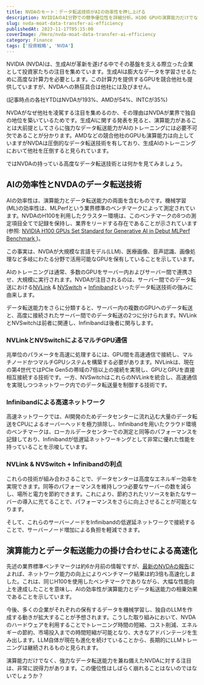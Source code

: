 ```yaml
---
title: NVDAのモート：データ転送技術がAIの効率性を押し上げる
description: NVIDIAのAI分野での競争優位性を詳細分析。H100 GPUの演算能力だけでなく、NVLink&NVSwitch+Infinibandで実現する革新的データ転送技術がAIトレーニング効率を圧倒的に向上させ競合他社を引き離す理由を解説。
slug: nvda-moat-data-transfer-ai-efficiency
publishedAt: 2023-11-17T05:15:00
coverImage: /Hero/nvda-moat-data-transfer-ai-efficiency
category: Finance
tags: ['投資戦略', 'NVDA']
---
```


NVIDIA (NVDA)は、生成AIが革新を遂げる中でその基盤を支える際立った企業として投資家たちの注目を集めています。生成AIは膨大なデータを学習させるために高度な計算力を必要とします。この計算力を提供するGPUを競合他社も提供していますが、NVDAへの熱狂具合は他社には及びません。

(記事時点の各社YTDはNVDAが193%、AMDが54%、INTCが35%)

NVDAがなぜ他社を凌駕する注目を集めるのか、その理由はNVDAが業界で独自の地位を築いているためです。生成AIに関する発表を見ると、演算能力があることは大前提としてさらに強力なデータ転送能力がAIのトレーニングには必要不可欠であることが分かります。AMDなどの競合他社のGPUも演算能力は向上していますがNVDAは圧倒的なデータ転送技術を有しており、生成AIのトレーニングにおいて他社を圧倒すると見られています。

ではNVDAの持っている高度なデータ転送技術とは何かを見てみましょう。

## AIの効率性とNVDAのデータ転送技術

AIの効率性は、演算能力とデータ転送能力の両面を含むものです。機械学習(ML)の効率性は、MLPerfという業界標準のベンチマークによって測定されています。NVDAのH100を利用したクラスター環境は、このベンチマークの8つの測定項目全てで記録を保持し、業界をリードする存在であることが示されています(参照: [NVIDIA H100 GPUs Set Standard for Generative AI in Debut MLPerf Benchmark ](https://blogs.nvidia.com/blog/generative-ai-debut-mlperf/))。

この事実は、NVDAが大規模な言語モデル(LLM)、医療画像、音声認識、画像処理など多岐にわたる分野で活用可能なGPUを保有していることを示しています。

AIのトレーニングは通常、多数のGPUをサーバー内およびサーバー間で連携させ、大規模に実行されます。NVDAが注目されるのは、サーバー間でのデータ転送における[NVLink](https://blogs.nvidia.com/blog/what-is-nvidia-nvlink/) & [NVSwitch](https://www.nvidia.com/ja-jp/data-center/nvlink/) + [Infiniband](https://www.nvidia.com/ja-jp/networking/products/infiniband/)といったデータ転送技術の強みに由来します。

データ転送能力をさらに分類すると、サーバー内の複数のGPUへのデータ転送と、高度に接続されたサーバー間でのデータ転送の2つに分けられます。NVLinkとNVSwitchは前者に関連し、Infinibandは後者に関与します。

### NVLinkとNVSwitchによるマルチGPU通信

兆単位のパラメータを高速に処理するには、GPU間を高速通信で接続し、マルチノードかつマルチGPUシステムを構築する必要があります。NVLinkは、現在の第4世代ではPCIe Gen5の帯域の7倍以上の接続を実現し、GPUとGPUを直接相互接続する技術です。一方、NVSwitchはこれらのNVLinkを統合し、高速通信を実現しつつネットワーク内でのデータ転送量を制御する技術です。

### Infinibandによる高速ネットワーク

高速ネットワークでは、AI開発のためデータセンターに流れ込む大量のデータ転送をCPUによるオーバーヘッドを極力排除し、Infinibandを用いたクラウド環境のベンチマークは、ローカルデータセンターでの測定と同等のパフォーマンスを記録しており、Infinibandが低遅延ネットワーキングとして非常に優れた性能を持っていることを示唆しています。

### NVLink & NVSwitch + Infinibandの利点

これらの技術が組み合わさることで、データセンターは高度なエネルギー効率を実現できます。同等のパフォーマンスを維持しつつ必要なサーバーの数を減らし、場所と電力を節約できます。これにより、節約されたリソースを新たなサーバーの導入に充てることで、パフォーマンスをさらに向上させることが可能となります。

そして、これらのサーバーノードをInfinibandの低遅延ネットワークで接続することで、サーバーノード増加による負担を軽減できます。

## 演算能力とデータ転送能力の掛け合わせによる高速化

先述の業界標準ベンチマークは約6か月前の情報ですが、[最新のNVDAの報告](https://blogs.nvidia.com/blog/scaling-ai-training-mlperf/)によれば、ネットワーク能力の向上によりベンチマーク結果は約3倍も高速化しました。これは、同じH100を使用したベンチマークでありながら、大幅な性能向上を達成したことを意味し、AIの効率性が演算能力とデータ転送能力の相乗効果であることを示しています。

今後、多くの企業がそれぞれの保有するデータを機械学習し、独自のLLMを作成する動きが拡大することが予想されます。こうした取り組みにおいて、NVDAのハードウェアを利用することでトレーニング時間の短縮、コスト削減、エネルギーの節約、市場投入までの時間短縮が可能となり、大きなアドバンテージを生み出します。LLM自体が現在も進化を続けていることから、長期的にLLMトレーニングは継続されるものと見られます。

演算能力だけでなく、強力なデータ転送能力を兼ね備えたNVDAに対する注目は、非常に説得力があります。この優位性はしばらく崩れることはないのではないでしょうか？
